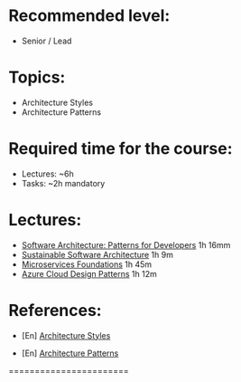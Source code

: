 **Recommended level:** 
=======================
- Senior / Lead

**Topics:**
=======================
- Architecture Styles
- Architecture Patterns

**Required time for the course:** 
=======================
- Lectures: ~6h
- Tasks: ~2h mandatory


**Lectures:**
=======================

- [Software Architecture: Patterns for Developers](https://learn.epam.com/detailsPage?id=517875ba-e8b9-4591-8f21-afb51f265890) 1h 16mm
- [Sustainable Software Architecture](https://learn.epam.com/detailsPage?id=6d2a125c-75fc-4592-8439-9be1ad4755d1) 1h 9m
- [Microservices Foundations](https://learn.epam.com/detailsPage?id=746c87bf-5fe7-49f9-b121-863e3851f6bf) 1h 45m
- [Azure Cloud Design Patterns](https://learn.epam.com/detailsPage?id=d3ca7971-d8b5-499c-9838-158612266265) 1h 12m


**References:** 
=======================
- [En] [Architecture Styles](https://docs.microsoft.com/en-us/azure/architecture/guide/architecture-styles/)

- [En] [Architecture Patterns](https://docs.microsoft.com/en-us/azure/architecture/patterns/)


=======================

